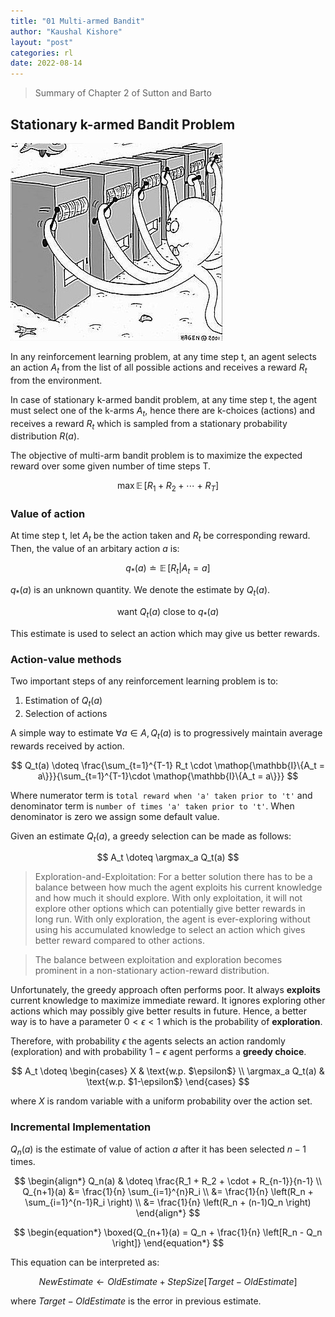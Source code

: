 ```yaml
---
title: "01 Multi-armed Bandit"
author: "Kaushal Kishore"
layout: "post"
categories: rl
date: 2022-08-14
---
```

> Summary of Chapter 2 of Sutton and Barto

## Stationary k-armed Bandit Problem

![Multi-armed Bandit](/img/rl/01-multi-armed-bandit.png)

In any reinforcement learning problem, at any time step t, an agent selects an action $A_t$ from the list of all possible actions and receives a reward $R_t$ from the environment.

In case of stationary k-armed bandit problem, at any time step t, the agent must select one of the k-arms $A_t$, hence there are k-choices (actions) and receives a reward $R_t$ which is sampled from a stationary probability distribution $R(a)$.

The objective of multi-arm bandit problem is to maximize the expected reward over some given number of time steps T.

$$ \text{} \mathop{\max} \mathop{\mathbb{E}}[R_1 + R_2 + \cdots + R_T] $$

### Value of action

At time step t, let $A_t$ be the action taken and $R_t$ be corresponding reward. Then, the value of an arbitary action $a$ is:

$$ q_*(a) \doteq  \mathop{\mathbb{E}}[R_t | A_t = a] $$

$q_*(a)$ is an unknown quantity. We denote the estimate by $Q_t(a)$.

$$ \text{want } Q_t(a) \text{ close to } q_*(a) $$

This estimate is used to select an action which may give us better rewards.

### Action-value methods

Two important steps of any reinforcement learning problem is to:

1. Estimation of $Q_t(a)$
2. Selection of actions

A simple way to estimate $\forall a \in A, Q_t(a)$ is to progressively maintain average rewards received by action.

$$  Q_t(a) \doteq \frac{\sum_{t=1}^{T-1} R_t \cdot \mathop{\mathbb{I}\{A_t = a\}}}{\sum_{t=1}^{T-1}\cdot \mathop{\mathbb{I}\{A_t = a\}}} $$

Where numerator term is `total reward when 'a' taken prior to 't'` and denominator term is `number of times 'a' taken prior to 't'`. When denominator is zero we assign some default value.

Given an estimate $Q_t(a)$, a greedy selection can be made as follows:

$$ A_t \doteq \argmax_a Q_t(a) $$

> Exploration-and-Exploitation: For a better solution there has to be a balance between how much the agent exploits his current knowledge and how much it should explore. With only exploitation, it will not explore other options which can potentially give better rewards in long run. With only exploration, the agent is ever-exploring without using his accumulated knowledge to select an action which gives better reward compared to other actions.

> The balance between exploitation and exploration becomes prominent in a non-stationary action-reward distribution.

Unfortunately, the greedy approach often performs poor. It always **exploits** current knowledge to maximize immediate reward. It ignores exploring other actions which may possibly give better results in future. Hence, a better way is to have a parameter $0\lt\epsilon\lt1$ which is the probability of **exploration**.

Therefore, with probability $\epsilon$ the agents selects an action randomly (exploration) and with probability $1-\epsilon$ agent performs a **greedy choice**.

$$ 
 A_t \doteq \begin{cases}
       X & \text{w.p. $\epsilon$}  \\
       \argmax_a Q_t(a) & \text{w.p. $1-\epsilon$}
     \end{cases}
$$

where $X$ is random variable with a uniform probability over the action set.

### Incremental Implementation

$Q_n(a)$ is the estimate of value of action $a$ after it has been selected $n-1$ times.

$$
\begin{align*}
    Q_n(a) & \doteq \frac{R_1 + R_2 + \cdot + R_{n-1}}{n-1} \\
    Q_{n+1}(a) &= \frac{1}{n} \sum_{i=1}^{n}R_i \\
    &= \frac{1}{n} \left(R_n + \sum_{i=1}^{n-1}R_i \right) \\
    &= \frac{1}{n} \left(R_n + (n-1)Q_n \right)
\end{align*}
$$

$$
\begin{equation*}
\boxed{Q_{n+1}(a) = Q_n + \frac{1}{n} \left[R_n - Q_n \right]}
\end{equation*}
$$

This equation can be interpreted as:

$$
\begin{equation*}
NewEstimate \leftarrow OldEstimate + StepSize \left[Target - OldEstimate \right]
\end{equation*}
$$

where $Target - OldEstimate$ is the error in previous estimate.
